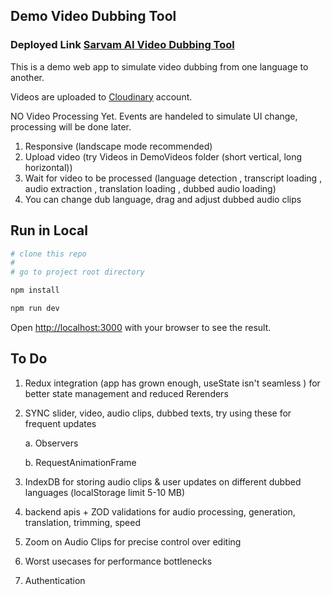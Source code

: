 ## Demo Video Dubbing Tool

### Deployed Link [Sarvam AI Video Dubbing Tool](https://video-dub-sarvam-ai.vercel.app/)

This is a demo web app to simulate video dubbing from one language to another.

Videos are uploaded to [Cloudinary](https://console.cloudinary.com/) account.

NO Video Processing Yet. Events are handeled to simulate UI change, processing will be done later.

1. Responsive (landscape mode recommended)
2. Upload video (try Videos in DemoVideos folder (short vertical, long horizontal))
3. Wait for video to be processed (language detection , transcript loading , audio extraction , translation loading , dubbed audio loading)
4. You can change dub language, drag and adjust dubbed audio clips

## Run in Local

```bash
# clone this repo
#
# go to project root directory

npm install

npm run dev
```

Open [http://localhost:3000](http://localhost:3000) with your browser to see the result.

## To Do

1. Redux integration (app has grown enough, useState isn't seamless ) for better state management and reduced Rerenders
2. SYNC slider, video, audio clips, dubbed texts, try using these for frequent updates

   a. Observers

   b. RequestAnimationFrame

3. IndexDB for storing audio clips & user updates on different dubbed languages (localStorage limit 5-10 MB)
4. backend apis + ZOD validations for audio processing, generation, translation, trimming, speed
5. Zoom on Audio Clips for precise control over editing
6. Worst usecases for performance bottlenecks
7. Authentication
